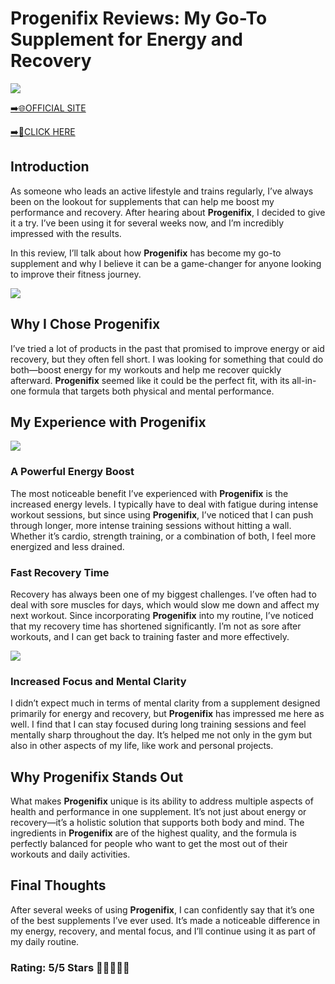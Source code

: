 # **Progenifix Reviews**: My Go-To Supplement for Energy and Recovery

[![](https://static.vecteezy.com/system/resources/thumbnails/019/896/014/small/buy-now-gradient-button-with-cart-symbol-buy-now-illustration-png.png)](https://edetoop.top/lander/sugarpreland-1/progentefix.html) 

[➡️🌐OFFICIAL SITE](https://edetoop.top/lander/sugarpreland-1/progentefix.html) 

[➡️🔗CLICK HERE](https://edetoop.top/lander/sugarpreland-1/progentefix.html) 


## Introduction

As someone who leads an active lifestyle and trains regularly, I’ve always been on the lookout for supplements that can help me boost my performance and recovery. After hearing about **Progenifix**, I decided to give it a try. I’ve been using it for several weeks now, and I’m incredibly impressed with the results.

In this review, I’ll talk about how **Progenifix** has become my go-to supplement and why I believe it can be a game-changer for anyone looking to improve their fitness journey.

[![](https://wallpapers.com/images/hd/red-order-now-button-udg4jcj4arvn8b0n-2.png)](https://edetoop.top/lander/sugarpreland-1/progentefix.html)  

## Why I Chose **Progenifix**

I’ve tried a lot of products in the past that promised to improve energy or aid recovery, but they often fell short. I was looking for something that could do both—boost energy for my workouts and help me recover quickly afterward. **Progenifix** seemed like it could be the perfect fit, with its all-in-one formula that targets both physical and mental performance.

## My Experience with **Progenifix**

[![](https://static.vecteezy.com/system/resources/thumbnails/019/896/014/small/buy-now-gradient-button-with-cart-symbol-buy-now-illustration-png.png)](https://edetoop.top/lander/sugarpreland-1/progentefix.html)

### A Powerful Energy Boost

The most noticeable benefit I’ve experienced with **Progenifix** is the increased energy levels. I typically have to deal with fatigue during intense workout sessions, but since using **Progenifix**, I’ve noticed that I can push through longer, more intense training sessions without hitting a wall. Whether it’s cardio, strength training, or a combination of both, I feel more energized and less drained.

### Fast Recovery Time

Recovery has always been one of my biggest challenges. I’ve often had to deal with sore muscles for days, which would slow me down and affect my next workout. Since incorporating **Progenifix** into my routine, I’ve noticed that my recovery time has shortened significantly. I’m not as sore after workouts, and I can get back to training faster and more effectively.

[![](https://wallpapers.com/images/hd/red-order-now-button-udg4jcj4arvn8b0n-2.png)](https://edetoop.top/lander/sugarpreland-1/progentefix.html)  

### Increased Focus and Mental Clarity

I didn’t expect much in terms of mental clarity from a supplement designed primarily for energy and recovery, but **Progenifix** has impressed me here as well. I find that I can stay focused during long training sessions and feel mentally sharp throughout the day. It’s helped me not only in the gym but also in other aspects of my life, like work and personal projects.

## Why **Progenifix** Stands Out

What makes **Progenifix** unique is its ability to address multiple aspects of health and performance in one supplement. It’s not just about energy or recovery—it’s a holistic solution that supports both body and mind. The ingredients in **Progenifix** are of the highest quality, and the formula is perfectly balanced for people who want to get the most out of their workouts and daily activities.

## Final Thoughts

After several weeks of using **Progenifix**, I can confidently say that it’s one of the best supplements I’ve ever used. It’s made a noticeable difference in my energy, recovery, and mental focus, and I’ll continue using it as part of my daily routine.

### Rating: 5/5 Stars 🌟🌟🌟🌟🌟
